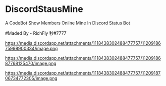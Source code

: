 # DiscordStausMine
A CodeBot  Show Members Onilne Mine In Discord Status Bot

#Maded By - RichFly 秒#7777

https://media.discordapp.net/attachments/1118438302488477757/1120918675998900334/image.png

https://media.discordapp.net/attachments/1118438302488477757/1120918687768125470/image.png

https://media.discordapp.net/attachments/1118438302488477757/1120918706734772305/image.png
